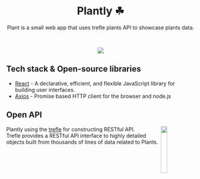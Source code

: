 <h1 align="center">Plantly ☘</h1>



<p align="center">  
Plant is a small web app that uses trefle plants API to showcase plants data.
</p>
</br>

<p align="center">
<img src="https://user-images.githubusercontent.com/52043419/102680949-348d7700-41e3-11eb-98df-93d475103d06.png"/>
</p>

## Tech stack & Open-source libraries
- [React](https://github.com/facebook/react/) - A declarative, efficient, and flexible JavaScript library for building user interfaces.
- [Axios](https://github.com/axios/axios) - Promise based HTTP client for the browser and node.js

## Open API
<img src="https://trefle.io/packs/media/packs/images/logo-c59aba50bc1f1443bb1183809161e350.svg" align="right" width="18%" />

Plantly using the [trefle](https://trefle.io/) for constructing RESTful API.<br>
Trefle provides a RESTful API interface to highly detailed objects built from thousands of lines of data related to Plants.
